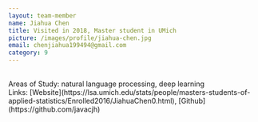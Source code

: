 ```yaml
---
layout: team-member
name: Jiahua Chen
title: Visited in 2018, Master student in UMich
picture: /images/profile/jiahua-chen.jpg
email: chenjiahua199494@gmail.com
category: 9
---
```


<br/>
Areas of Study: natural language processing, deep learning
<br/>
Links: [Website](https://lsa.umich.edu/stats/people/masters-students-of-applied-statistics/Enrolled2016/JiahuaChen0.html), [Github](https://github.com/javacjh)
